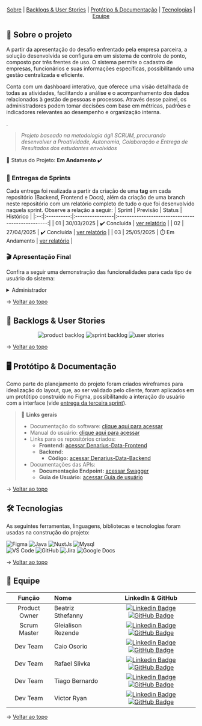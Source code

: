 <br id="topo">
<p align="center">
    <a href="#sobre">Sobre</a>  |  
    <a href="#backlogs">Backlogs & User Stories</a>  |  
    <a href="#prototipo">Protótipo & Documentação</a>  |  
    <a href="#tecnologias">Tecnologias</a>  |  
    <a href="#equipe">Equipe</a>
</p>
   
<span id="sobre">

## :bookmark_tabs: Sobre o projeto
A partir da apresentação do desafio enfrentado pela empresa parceira, a solução desenvolvida se configura em um sistema de controle de ponto, composto por três frentes de uso. O sistema permite o cadastro de empresas, funcionários e suas informações específicas, possibilitando uma gestão centralizada e eficiente.

Conta com um dashboard interativo, que oferece uma visão detalhada de todas as atividades, facilitando a análise e o acompanhamento dos dados relacionados à gestão de pessoas e processos. Através desse painel, os administradores podem tomar decisões com base em métricas, padrões e indicadores relevantes ao desempenho e organização interna.

.

> _Projeto baseado na metodologia ágil SCRUM, procurando desenvolver a Proatividade, Autonomia, Colaboração e Entrega de Resultados dos estudantes envolvidos_

:pushpin: Status do Projeto: **Em Andamento** :heavy_check_mark:

### 🏁 Entregas de Sprints
Cada entrega foi realizada a partir da criação de uma **tag** em cada repositório (Backend, Frontend e Docs), além da criação de uma branch neste repositório com um relatório completo de tudo o que foi desenvolvido naquela sprint. Observe a relação a seguir:
| Sprint | Previsão | Status | Histórico |
|:--:|:----------:|:----------------|:-------------------------------------------------:|
| 01 | 30/03/2025 | ✔️ Concluída    | [ver relatório](https://github.com/DenariusData/API-3SEM/tree/Sprint-1) |
| 02 | 27/04/2025 | ✔️ Concluída    | [ver relatório](https://github.com/DenariusData/API-3SEM/tree/Sprint-2) |
| 03 | 25/05/2025 | ⏱️ Em Andamento | [ver relatório](https://github.com/DenariusData/API-3SEM/tree/Sprint-3) |

### :clapper: Apresentação Final
Confira a seguir uma demonstração das funcionalidades para cada tipo de usuário do sistema:
<details>
   <summary>Administrador</summary>
    <div align="center">
        <img src="[gif vai aqui]">
    </div>
</details>

    
→ [Voltar ao topo](#topo)

<span id="backlogs">

## :dart: Backlogs & User Stories
    
<div align="center">
    
![product backlog]()
![sprint backlog]()
![user stories]()
</div>
  
→ [Voltar ao topo](#topo)

<span id="prototipo">

## :desktop_computer: Protótipo & Documentação
Como parte do planejamento do projeto foram criados wireframes para idealização do layout, que, ao ser validado pelo cliente, foram aplicados em um protótipo construído no Figma, possibilitando a interação do usuário com a interface (vide [entrega da terceira sprint]()).
    

> 🔗 **Links gerais** <br>
> - Documentação do software: [clique aqui para acessar]()
> - Manual do usuário: [clique aqui para acessar]()
> - Links para os repositórios criados:
>    - **Frontend:** [acessar Denarius-Data-Frontend]()
>    - **Backend:**
>       - **Código:** [acessar Denarius-Data-Backend]()
> - Documentações das APIs:
>    - **Documentação Endpoint:** [acessar Swagger]()
>    - **Guia de Usuário:** [acessar Guia de usuário]()

→ [Voltar ao topo](#topo)

<span id="tecnologias">

## 🛠️ Tecnologias

As seguintes ferramentas, linguagens, bibliotecas e tecnologias foram usadas na construção do projeto:

<img src="https://img.shields.io/badge/Figma-CED4DA?style=for-the-badge&logo=figma&logoColor=DC143C" alt="Figma" /> 
<img src="https://img.shields.io/badge/Java-ED8B00?style=for-the-badge&logo=openjdk&logoColor=white" alt="Java" />
<img src="https://img.shields.io/badge/Nuxt.js-00DC82?logo=nuxtdotjs&logoColor=fff" alt="NuxtJs" /> 
<img src="https://img.shields.io/badge/MySQL-4479A1?style=for-the-badge&logo=mysql&logoColor=white" alt="Mysql" /><br>
<img src="https://img.shields.io/badge/VS_Code-CED4DA?style=for-the-badge&logo=visual%20studio%20code&logoColor=0078D4" alt="VS Code" /> 
<img src="https://img.shields.io/badge/GitHub-CED4DA?style=for-the-badge&logo=github&logoColor=20232A" alt="GitHub" /> 
<img src="https://img.shields.io/badge/Jira-0052CC?style=for-the-badge&logo=Jira&logoColor=white" alt="Jira" /> 
<img src="https://img.shields.io/badge/Google%20Docs-CED4DA?style=for-the-badge&logo=google-sheets&logoColor=0D96F6" alt="Google Docs" />
    
→ [Voltar ao topo](#topo)

<span id="equipe">

## :busts_in_silhouette: Equipe

|    Função     | Nome                                  |                                                                                                                                                      LinkedIn & GitHub                                                                                                                                                      |
| :-----------: | :------------------------------------ | :-------------------------------------------------------------------------------------------------------------------------------------------------------------------------------------------------------------------------------------------------------------------------------------------------------------------------: |
| Product Owner | Beatriz Sthefanny            |     [![Linkedin Badge](https://img.shields.io/badge/Linkedin-blue?style=flat-square&logo=Linkedin&logoColor=white)](https://www.linkedin.com/in/beatriz-santos-0b6773220/) [![GitHub Badge](https://img.shields.io/badge/GitHub-111217?style=flat-square&logo=github&logoColor=white)](https://github.com/BeatrizSantos00)              |
| Scrum Master  | Gleialison Rezende  |      [![Linkedin Badge](https://img.shields.io/badge/Linkedin-blue?style=flat-square&logo=Linkedin&logoColor=white)](https://www.linkedin.com/in/gleialison-rezende-835453b0/) [![GitHub Badge](https://img.shields.io/badge/GitHub-111217?style=flat-square&logo=github&logoColor=white)](https://github.com/Glei-Rezende)     |
|   Dev Team    | Caio Osorio               |         [![Linkedin Badge](https://img.shields.io/badge/Linkedin-blue?style=flat-square&logo=Linkedin&logoColor=white)](https://www.linkedin.com/in/caio-o-a67224200/) [![GitHub Badge](https://img.shields.io/badge/GitHub-111217?style=flat-square&logo=github&logoColor=white)](https://github.com/User-Business)        |
|   Dev Team    | Rafael Slivka                   |         [![Linkedin Badge](https://img.shields.io/badge/Linkedin-blue?style=flat-square&logo=Linkedin&logoColor=white)](https://www.linkedin.com/in/rafael-lopes-slivka-07753326a/) [![GitHub Badge](https://img.shields.io/badge/GitHub-111217?style=flat-square&logo=github&logoColor=white)](https://github.com/rafaslivka)        |
|   Dev Team    | Tiago Bernardo                 |   [![Linkedin Badge](https://img.shields.io/badge/Linkedin-blue?style=flat-square&logo=Linkedin&logoColor=white)](https://www.linkedin.com/in/tiagobernardosantos/) [![GitHub Badge](https://img.shields.io/badge/GitHub-111217?style=flat-square&logo=github&logoColor=white)](https://github.com/TiagoBernardoSantos)   |
|   Dev Team    | Victor Ryan       |           [![Linkedin Badge](https://img.shields.io/badge/Linkedin-blue?style=flat-square&logo=Linkedin&logoColor=white)](https://www.linkedin.com/in/victor-ryan-51738b261) [![GitHub Badge](https://img.shields.io/badge/GitHub-111217?style=flat-square&logo=github&logoColor=white)](https://github.com/yzvictorr)          |

→ [Voltar ao topo](#topo)
